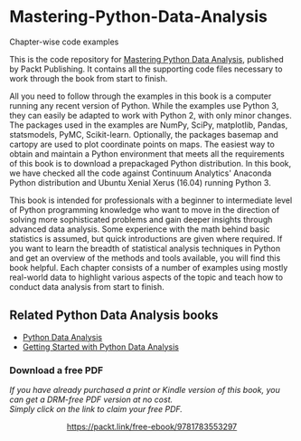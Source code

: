 


# Mastering-Python-Data-Analysis
Chapter-wise code examples

This is the code repository for [Mastering Python Data Analysis](https://www.packtpub.com/big-data-and-business-intelligence/mastering-python-data-analysis?utm_source=github&utm_medium=repository&utm_campaign=9781783553297), published by Packt Publishing. It contains all the supporting code files necessary to work through the book from start to finish.

All you need to follow through the examples in this book is a computer running any recent version of Python. While the examples use Python 3, they can easily be adapted to work with Python 2, with only minor changes. The packages used in the examples are NumPy, SciPy, matplotlib, Pandas, statsmodels, PyMC, Scikit-learn. Optionally, the packages basemap and cartopy are used to plot coordinate points on maps. The easiest way to obtain and maintain a Python environment that meets all the requirements of this book is to download a prepackaged Python distribution. In this book, we have checked all the code against Continuum Analytics' Anaconda Python distribution and Ubuntu Xenial Xerus (16.04) running Python 3.

This book is intended for professionals with a beginner to intermediate level of Python programming knowledge who want to move in the direction of solving more sophisticated problems and gain deeper insights through advanced data analysis. Some experience with the math behind basic statistics is assumed, but quick introductions are given where required. If you want to learn the breadth of statistical analysis techniques in Python and get an overview of the methods and tools available, you will find this book helpful. Each chapter consists of a number of examples using mostly real-world data to highlight various aspects of the topic and teach how to conduct data analysis from start to finish.


## Related Python Data Analysis books
* [Python Data Analysis](https://www.packtpub.com/big-data-and-business-intelligence/python-data-analysis?utm_source=github&utm_medium=repository&utm_campaign=9781783553358)
* [Getting Started with Python Data Analysis](https://www.packtpub.com/big-data-and-business-intelligence/getting-started-python-data-analysis?utm_source=github&utm_medium=repository&utm_campaign=9781785285110)
### Download a free PDF

 <i>If you have already purchased a print or Kindle version of this book, you can get a DRM-free PDF version at no cost.<br>Simply click on the link to claim your free PDF.</i>
<p align="center"> <a href="https://packt.link/free-ebook/9781783553297">https://packt.link/free-ebook/9781783553297 </a> </p>